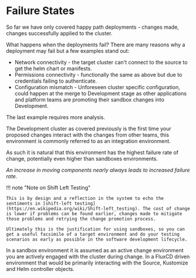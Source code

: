# Failure States

So far we have only covered happy path deployments - changes made, changes successfully applied to the cluster.

What happens when the deployments fail? There are many reasons why a deployment may fail but a few examples stand out:

- Network connectivity - the target cluster can't connect to the source to get the helm chart or manifests.
- Permissions connectivity - functionally the same as above but due to credentials failing to authenticate.
- Configuration mismatch - Unforeseen cluster specific configuration, could happen at the merge to Development stage as other applications and platform teams are promoting their sandbox changes into Development.

The last example requires more analysis.

The Development cluster as covered previously is the first time your proposed changes interact with the changes from other teams, this environment is commonly referred to as an integration environment.

As such it is natural that this environment has the highest failure rate of change, potentially even higher than sandboxes environments.

_An increase in moving components nearly always leads to increased failure rate._

!!! note "Note on Shift Left Testing"

    This is by design and a reflection in the system to echo the sentiments in [shift-left testing](https://en.wikipedia.org/wiki/Shift-left_testing). The cost of change is lower if problems can be found earlier, changes made to mitigate those problems and retrying the change promotion process.

    Ultimately this is the justification for using sandboxes, so you can get a useful facsimile of a target environment and do your testing scenarios as early as possible in the software development lifecycle.

In a sandbox environment it is assumed as an active change environment you are actively engaged with the cluster during change. In a FluxCD driven environment that would be primarily interacting with the Source, Kustomize and Helm controller objects.